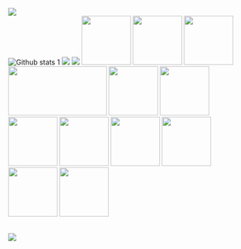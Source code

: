 ![](https://komarev.com/ghpvc/?username=cumacelal)
<br>
![Github stats 1](https://github-readme-stats.vercel.app/api?username=cumacelal&show_icons=true&theme=gradient) 
<img src="https://art.pixilart.com/ad150076047d5d3.gif">
<img src="https://user-images.githubusercontent.com/73097560/115834477-dbab4500-a447-11eb-908a-139a6edaec5c.gif">
<img src="https://github.com/adityakamath16/adityakamath16/blob/master/images/tools/logo-stable.png" width="100" height="100">
<img src="https://cdn.icon-icons.com/icons2/2699/PNG/512/python_vertical_logo_icon_168039.png" width="100" height="100">
<img src="https://github.com/adityakamath16/adityakamath16/blob/master/images/tools/1200px-Android_Studio_icon.svg.png" width="100" height="100">
<img src="https://www.pngall.com/wp-content/uploads/2016/05/PHP-Logo-Free-Download-PNG.png" width="200" height="100">
<img src="https://cdn.icon-icons.com/icons2/2415/PNG/512/jquery_original_wordmark_logo_icon_146447.png" width="100" height="100">
<img src="https://cdn.icon-icons.com/icons2/2415/PNG/512/java_original_wordmark_logo_icon_146459.png" width="100" height="100">
<img src="https://cdn.icon-icons.com/icons2/2699/PNG/512/laravel_logo_icon_168331.png" width="100" height="100">
<img src="https://cdn.icon-icons.com/icons2/2415/PNG/512/docker_original_wordmark_logo_icon_146557.png" width="100" height="100">
<img src="https://cdn.icon-icons.com/icons2/2415/PNG/512/postgresql_plain_wordmark_logo_icon_146390.png" width="100" height="100">
<img src="https://cdn.icon-icons.com/icons2/2415/PNG/512/bootstrap_plain_wordmark_logo_icon_146620.png" width="100" height="100">
<img src="https://cdn.icon-icons.com/icons2/2415/PNG/512/html_original_wordmark_logo_icon_146478.png" width="100" height="100">
<img src="https://cdn.icon-icons.com/icons2/2415/PNG/512/css_original_wordmark_logo_icon_146576.png" width="100" height="100">


<br>
<img src="https://raw.githubusercontent.com/sagar-viradiya/sagar-viradiya/master/resources/banner.png">
 
 
